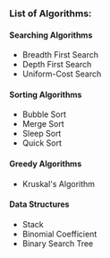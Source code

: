 ### List of Algorithms:

#### Searching Algorithms

* Breadth First Search  
* Depth First Search
* Uniform-Cost Search

#### Sorting Algorithms

* Bubble Sort
* Merge Sort
* Sleep Sort
* Quick Sort

#### Greedy Algorithms

* Kruskal's Algorithm 

#### Data Structures

* Stack 
* Binomial Coefficient  
* Binary Search Tree  
